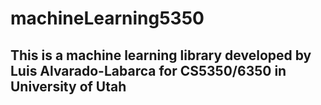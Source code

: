 # machineLearning5350
## This is a machine learning library developed by Luis Alvarado-Labarca for CS5350/6350 in University of Utah
